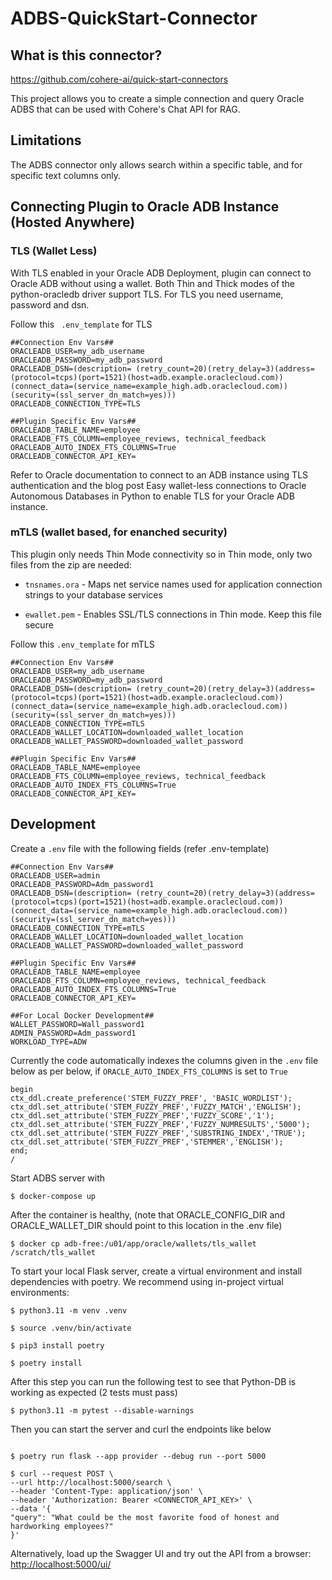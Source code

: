 
# ADBS-QuickStart-Connector


## What is this connector?

https://github.com/cohere-ai/quick-start-connectors


This project allows you to create a simple connection and query Oracle ADBS that can be used with Cohere's Chat API for RAG.

## Limitations

The ADBS connector only allows search within a specific table, and for specific text columns only.

## Connecting Plugin to Oracle ADB Instance (Hosted Anywhere)

### TLS (Wallet Less)
 
With TLS enabled in your Oracle ADB Deployment, plugin can connect to Oracle ADB without using a wallet. Both Thin and Thick modes of the python-oracledb driver support TLS. For TLS you need username, password and dsn.

Follow this ```  .env_template ``` for TLS

```
##Connection Env Vars##
ORACLEADB_USER=my_adb_username
ORACLEADB_PASSWORD=my_adb_password
ORACLEADB_DSN=(description= (retry_count=20)(retry_delay=3)(address=(protocol=tcps)(port=1521)(host=adb.example.oraclecloud.com))(connect_data=(service_name=example_high.adb.oraclecloud.com))(security=(ssl_server_dn_match=yes)))
ORACLEADB_CONNECTION_TYPE=TLS

##Plugin Specific Env Vars##
ORACLEADB_TABLE_NAME=employee
ORACLEADB_FTS_COLUMN=employee_reviews, technical_feedback
ORACLEADB_AUTO_INDEX_FTS_COLUMNS=True
ORACLEADB_CONNECTOR_API_KEY=
```

Refer to Oracle documentation to connect to an ADB instance using TLS authentication and the blog post Easy wallet-less connections to Oracle Autonomous Databases in Python to enable TLS for your Oracle ADB instance.

### mTLS (wallet based, for enanched security)
This plugin only needs Thin Mode connectivity so in Thin mode, only two files from the zip are needed:

-   `tnsnames.ora`  - Maps net service names used for application connection strings to your database services
    
-   `ewallet.pem`  - Enables SSL/TLS connections in Thin mode. Keep this file secure

Follow this `.env_template` for mTLS

```
##Connection Env Vars##
ORACLEADB_USER=my_adb_username 
ORACLEADB_PASSWORD=my_adb_password 
ORACLEADB_DSN=(description= (retry_count=20)(retry_delay=3)(address=(protocol=tcps)(port=1521)(host=adb.example.oraclecloud.com))(connect_data=(service_name=example_high.adb.oraclecloud.com))(security=(ssl_server_dn_match=yes)))
ORACLEADB_CONNECTION_TYPE=mTLS
ORACLEADB_WALLET_LOCATION=downloaded_wallet_location 
ORACLEADB_WALLET_PASSWORD=downloaded_wallet_password

##Plugin Specific Env Vars##
ORACLEADB_TABLE_NAME=employee
ORACLEADB_FTS_COLUMN=employee_reviews, technical_feedback ORACLEADB_AUTO_INDEX_FTS_COLUMNS=True
ORACLEADB_CONNECTOR_API_KEY=
``` 
  

## Development

Create a ``` .env ``` file with the following fields (refer .env-template)

```
##Connection Env Vars##
ORACLEADB_USER=admin 
ORACLEADB_PASSWORD=Adm_password1 
ORACLEADB_DSN=(description= (retry_count=20)(retry_delay=3)(address=(protocol=tcps)(port=1521)(host=adb.example.oraclecloud.com))(connect_data=(service_name=example_high.adb.oraclecloud.com))(security=(ssl_server_dn_match=yes)))
ORACLEADB_CONNECTION_TYPE=mTLS
ORACLEADB_WALLET_LOCATION=downloaded_wallet_location 
ORACLEADB_WALLET_PASSWORD=downloaded_wallet_password

##Plugin Specific Env Vars##
ORACLEADB_TABLE_NAME=employee
ORACLEADB_FTS_COLUMN=employee_reviews, technical_feedback ORACLEADB_AUTO_INDEX_FTS_COLUMNS=True
ORACLEADB_CONNECTOR_API_KEY=

##For Local Docker Development##
WALLET_PASSWORD=Wall_password1
ADMIN_PASSWORD=Adm_password1
WORKLOAD_TYPE=ADW
```

Currently the code automatically indexes the columns given in the ``` .env ``` file below as per below, if ``` ORACLE_AUTO_INDEX_FTS_COLUMNS ``` is set to ``` True ```

```
begin
ctx_ddl.create_preference('STEM_FUZZY_PREF', 'BASIC_WORDLIST');
ctx_ddl.set_attribute('STEM_FUZZY_PREF','FUZZY_MATCH','ENGLISH');
ctx_ddl.set_attribute('STEM_FUZZY_PREF','FUZZY_SCORE','1');
ctx_ddl.set_attribute('STEM_FUZZY_PREF','FUZZY_NUMRESULTS','5000');
ctx_ddl.set_attribute('STEM_FUZZY_PREF','SUBSTRING_INDEX','TRUE');
ctx_ddl.set_attribute('STEM_FUZZY_PREF','STEMMER','ENGLISH');
end;
/
```
Start ADBS server with

```
$ docker-compose up
```
After the container is healthy, (note that ORACLE_CONFIG_DIR and ORACLE_WALLET_DIR should point to this location in the .env file)

```
$ docker cp adb-free:/u01/app/oracle/wallets/tls_wallet /scratch/tls_wallet
```

To start your local Flask server, create a virtual environment and install dependencies with poetry. We recommend using in-project virtual environments:

```
$ python3.11 -m venv .venv

$ source .venv/bin/activate

$ pip3 install poetry

$ poetry install
```

After this step you can run the following test to see that Python-DB is working as expected (2 tests must pass)

```
$ python3.11 -m pytest --disable-warnings
```

Then you can start the server and curl the endpoints like below

```

$ poetry run flask --app provider --debug run --port 5000

```

```
$ curl --request POST \
--url http://localhost:5000/search \
--header 'Content-Type: application/json' \
--header 'Authorization: Bearer <CONNECTOR_API_KEY>' \
--data '{
"query": "What could be the most favorite food of honest and hardworking employees?"
}'
```

Alternatively, load up the Swagger UI and try out the API from a browser: [http://localhost:5000/ui/](http://localhost:5000/ui/)